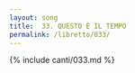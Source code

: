 ```yaml
---
layout: song
title:  33. QUESTO È IL TEMPO
permalink: /libretto/033/
---
```

{% include canti/033.md %}   